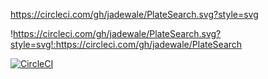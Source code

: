 https://circleci.com/gh/jadewale/PlateSearch.svg?style=svg

!https://circleci.com/gh/jadewale/PlateSearch.svg?style=svg!:https://circleci.com/gh/jadewale/PlateSearch


[![CircleCI](https://circleci.com/gh/jadewale/PlateSearch.svg?style=svg)](https://circleci.com/gh/jadewale/PlateSearch)
